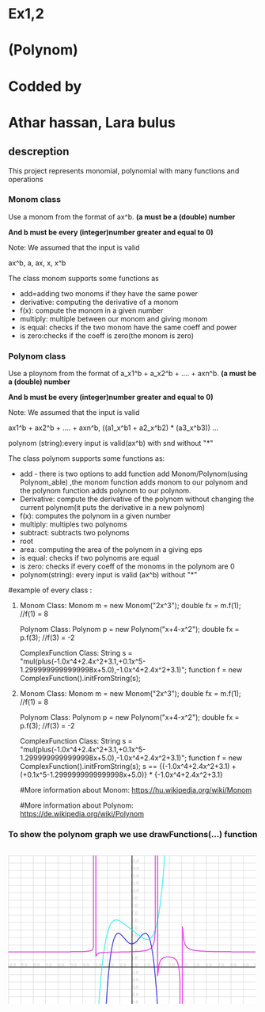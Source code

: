 
# Ex1,2

# (Polynom)

# Codded by

# Athar hassan, Lara bulus

## **descreption**

This project represents monomial, polynomial with many functions and operations

### **Monom class**

Use a monom from the format of ax^b. **(a must be a (double) number**

**And b must be every (integer)number greater and equal to 0)**

Note: We assumed that the input is valid

ax^b, a, ax, x, x^b

The class monom supports some functions as

- add=adding two monoms if they have the same power
- derivative: computing the derivative of a monom
- f(x): compute the monom in a given number
- multiply: multiple between our monom and giving monom
- is equal: checks if the two monom have the same coeff and power
- is zero:checks if the coeff is zero(the monom is zero)

### **Polynom class**

Use a ploynom from the format of a\_x1^b + a\_x2^b + .... + axn^b. **(a must be a (double) number**

**And b must be every (integer)number greater and equal to 0)**

Note: We assumed that the input is valid

ax1^b + ax2^b + .... + axn^b, ((a1\_x^b1 + a2\_x^b2) \* (a3\_x^b3)) …

polynom (string):every input is valid(ax^b) with snd without &quot;\*&quot;

The class polynom supports some functions as:

- add - there is two options to add function add Monom/Polynom(using Polynom\_able) ,the monom function adds monom to our polynom and the polynom function adds polynom to our polynom.
- Derivative: compute the derivative of the polynom without changing the current polynom(it puts the derivative in a new polynom)
- f(x): computes the polynom in a given number
- multiply: multiples two polynoms
- subtract: subtracts two polynoms
- root
- area: computing the area of the polynom in a giving eps
- is equal: checks if two polynoms are equal
- is zero: checks if every coeff of the monoms in the polynom are 0
- polynom(string): every input is valid (ax^b) without &quot;\*&quot;

 #example of every class : 
  
   1) 
      Monom Class:
      Monom m = new Monom("2x^3");
      double fx = m.f(1); //f(1) = 8

      Polynom Class:
      Polynom p = new Polynom("x+4-x^2");
      double fx = p.f(3); //f(3) = -2

      ComplexFunction Class:
      String s = "mul(plus(-1.0x^4+2.4x^2+3.1,+0.1x^5-1.2999999999999998x+5.0),-1.0x^4+2.4x^2+3.1)";
      function f = new ComplexFunction().initFromString(s);
    
   
   2) 
      Monom Class:
      Monom m = new Monom("2x^3");
      double fx = m.f(1); //f(1) = 8

      Polynom Class:
      Polynom p = new Polynom("x+4-x^2");
      double fx = p.f(3); //f(3) = -2

      ComplexFunction Class:
      String s = "mul(plus(-1.0x^4+2.4x^2+3.1,+0.1x^5-1.2999999999999998x+5.0),-1.0x^4+2.4x^2+3.1)";
      function f = new ComplexFunction().initFromString(s);
      s == {(-1.0x^4+2.4x^2+3.1) + (+0.1x^5-1.2999999999999998x+5.0)} * {-1.0x^4+2.4x^2+3.1}
     
     
     
       #More information about Monom:
       https://hu.wikipedia.org/wiki/Monom


       #More information about Polynom:
        https://de.wikipedia.org/wiki/Polynom
        
### **To show the polynom graph we use drawFunctions(…) function**
<br>
<img src="https://github.com/LaraBulus/OOP_1_2/blob/master/Functions_GUI.jpg",c_limit/so-logo-s.jpg" width="500">
<br>
